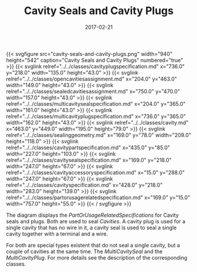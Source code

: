 ﻿---
title: Cavity Seals and Cavity Plugs
toc: false
type: specs
layout: diagram
date: "2017-02-21"
draft: false
specification: VEC
version: 1.1.3
documentType: "Recommendation"
elementType: Diagram
classes:
  - CavityPlugSpecification
  - OpenCavitiesAssignment
  - SealedCavitiesAssignment
  - MultiCavitySealSpecification
  - MultiCavityPlugSpecification
  - Cavity
  - SealingGeometry
  - CavityPartSpecification
  - CavitySealSpecification
  - CavityAccessorySpecification
  - CavitySpecification
  - PartOrUsageRelatedSpecification
menu:
  VEC-1.1.3:    
    parent: description-of-components
    identifier: description-of-components/cavity-seals-and-cavity-plugs
    weight: 1003009 

# Prev/next pager order (if `docs_section_pager` enabled in `params.toml`)
weight: 1003009
---
{{< svgfigure src="cavity-seals-and-cavity-plugs.png" width="940" height="542" caption="Cavity Seals and Cavity Plugs" numbered="true" >}}
  {{< svglink relref="../../classes/cavityplugspecification.md" x="736.0" y="218.0" width="135.0" height="43.0" >}}
  {{< svglink relref="../../classes/opencavitiesassignment.md" x="204.0" y="463.0" width="149.0" height="43.0" >}}
  {{< svglink relref="../../classes/sealedcavitiesassignment.md" x="750.0" y="470.0" width="157.0" height="43.0" >}}
  {{< svglink relref="../../classes/multicavitysealspecification.md" x="204.0" y="365.0" width="161.0" height="43.0" >}}
  {{< svglink relref="../../classes/multicavityplugspecification.md" x="736.0" y="365.0" width="162.0" height="43.0" >}}
  {{< svglink relref="../../classes/cavity.md" x="463.0" y="449.0" width="195.0" height="79.0" >}}
  {{< svglink relref="../../classes/sealinggeometry.md" x="169.0" y="78.0" width="209.0" height="118.0" >}}
  {{< svglink relref="../../classes/cavitypartspecification.md" x="435.0" y="85.0" width="227.0" height="103.0" >}}
  {{< svglink relref="../../classes/cavitysealspecification.md" x="169.0" y="218.0" width="247.0" height="67.0" >}}
  {{< svglink relref="../../classes/cavityaccessoryspecification.md" x="15.0" y="288.0" width="247.0" height="67.0" >}}
  {{< svglink relref="../../classes/cavityspecification.md" x="428.0" y="218.0" width="283.0" height="139.0" >}}
  {{< svglink relref="../../classes/partorusagerelatedspecification.md" x="169.0" y="15.0" width="757.0" height="55.0" >}}
{{< / svgfigure >}}
<p> The diagram displays the <i>PartOrUsageRelatedSpecifications</i> for Cavity seals and plugs. Both are used to seal <i>Cavities</i>. A cavity plug is used for a single cavity that has no wire in it, a cavity seal is used to seal a single cavity together with a terminal and a wire.     </p>      <p> For both are special types existent that do not seal a single cavity, but a couple of cavities at the same time. The <i>MultiCavitySeal</i> and the <i>MultiCavityPlug</i>. For more details see the description of the corresponding classes.      </p>